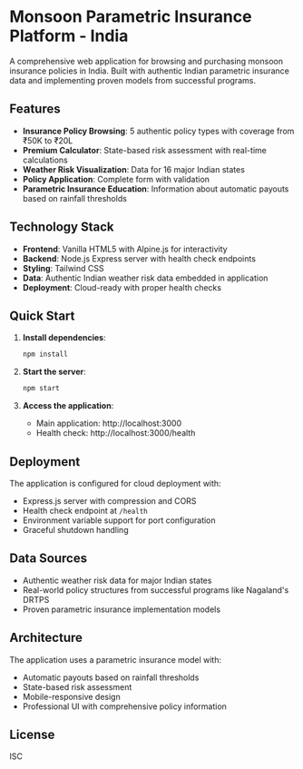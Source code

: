 # Monsoon Parametric Insurance Platform - India

A comprehensive web application for browsing and purchasing monsoon insurance policies in India. Built with authentic Indian parametric insurance data and implementing proven models from successful programs.

## Features

- **Insurance Policy Browsing**: 5 authentic policy types with coverage from ₹50K to ₹20L
- **Premium Calculator**: State-based risk assessment with real-time calculations
- **Weather Risk Visualization**: Data for 16 major Indian states
- **Policy Application**: Complete form with validation
- **Parametric Insurance Education**: Information about automatic payouts based on rainfall thresholds

## Technology Stack

- **Frontend**: Vanilla HTML5 with Alpine.js for interactivity
- **Backend**: Node.js Express server with health check endpoints
- **Styling**: Tailwind CSS
- **Data**: Authentic Indian weather risk data embedded in application
- **Deployment**: Cloud-ready with proper health checks

## Quick Start

1. **Install dependencies**:
   ```bash
   npm install
   ```

2. **Start the server**:
   ```bash
   npm start
   ```

3. **Access the application**:
   - Main application: http://localhost:3000
   - Health check: http://localhost:3000/health

## Deployment

The application is configured for cloud deployment with:
- Express.js server with compression and CORS
- Health check endpoint at `/health`
- Environment variable support for port configuration
- Graceful shutdown handling

## Data Sources

- Authentic weather risk data for major Indian states
- Real-world policy structures from successful programs like Nagaland's DRTPS
- Proven parametric insurance implementation models

## Architecture

The application uses a parametric insurance model with:
- Automatic payouts based on rainfall thresholds
- State-based risk assessment
- Mobile-responsive design
- Professional UI with comprehensive policy information

## License

ISC